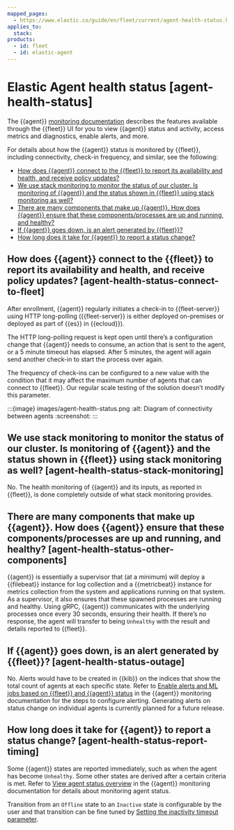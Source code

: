 ```yaml
---
mapped_pages:
  - https://www.elastic.co/guide/en/fleet/current/agent-health-status.html
applies_to:
  stack:
products:
  - id: fleet
  - id: elastic-agent
---
```


# Elastic Agent health status [agent-health-status]

The {{agent}} [monitoring documentation](/reference/fleet/monitor-elastic-agent.md) describes the features available through the {{fleet}} UI for you to view {{agent}} status and activity, access metrics and diagnostics, enable alerts, and more.

For details about how the {{agent}} status is monitored by {{fleet}}, including connectivity, check-in frequency, and similar, see the following:

* [How does {{agent}} connect to the {{fleet}} to report its availability and health, and receive policy updates?](#agent-health-status-connect-to-fleet)
* [We use stack monitoring to monitor the status of our cluster. Is monitoring of {{agent}} and the status shown in {{fleet}} using stack monitoring as well?](#agent-health-status-stack-monitoring)
* [There are many components that make up {{agent}}. How does {{agent}} ensure that these components/processes are up and running, and healthy?](#agent-health-status-other-components)
* [If {{agent}} goes down, is an alert generated by {{fleet}}?](#agent-health-status-outage)
* [How long does it take for {{agent}} to report a status change?](#agent-health-status-report-timing)


## How does {{agent}} connect to the {{fleet}} to report its availability and health, and receive policy updates? [agent-health-status-connect-to-fleet]

After enrollment, {{agent}} regularly initiates a check-in to {{fleet-server}} using HTTP long-polling ({{fleet-server}} is either deployed on-premises or deployed as part of {{es}} in {{ecloud}}).

The HTTP long-polling request is kept open until there’s a configuration change that {{agent}} needs to consume, an action that is sent to the agent, or a 5 minute timeout has elapsed. After 5 minutes, the agent will again send another check-in to start the process over again.

The frequency of check-ins can be configured to a new value with the condition that it may affect the maximum number of agents that can connect to {{fleet}}. Our regular scale testing of the solution doesn’t modify this parameter.

:::{image} images/agent-health-status.png
:alt: Diagram of connectivity between agents
:screenshot:
:::


## We use stack monitoring to monitor the status of our cluster. Is monitoring of {{agent}} and the status shown in {{fleet}} using stack monitoring as well? [agent-health-status-stack-monitoring]

No. The health monitoring of {{agent}} and its inputs, as reported in {{fleet}}, is done completely outside of what stack monitoring provides.


## There are many components that make up {{agent}}. How does {{agent}} ensure that these components/processes are up and running, and healthy? [agent-health-status-other-components]

{{agent}} is essentially a supervisor that (at a minimum) will deploy a {{filebeat}} instance for log collection and a {{metricbeat}} instance for metrics collection from the system and applications running on that system. As a supervisor, it also ensures that these spawned processes are running and healthy. Using gRPC, {{agent}} communicates with the underlying processes once every 30 seconds, ensuring their health. If there’s no response, the agent will transfer to being `Unhealthy` with the result and details reported to {{fleet}}.


## If {{agent}} goes down, is an alert generated by {{fleet}}? [agent-health-status-outage]

No. Alerts would have to be created in {{kib}} on the indices that show the total count of agents at each specific state. Refer to [Enable alerts and ML jobs based on {{fleet}} and {{agent}} status](/reference/fleet/monitor-elastic-agent.md#fleet-alerting) in the {{agent}} monitoring documentation for the steps to configure alerting. Generating alerts on status change on individual agents is currently planned for a future release.


## How long does it take for {{agent}} to report a status change? [agent-health-status-report-timing]

Some {{agent}} states are reported immediately, such as when the agent has become `Unhealthy`. Some other states are derived after a certain criteria is met. Refer to [View agent status overview](/reference/fleet/monitor-elastic-agent.md#view-agent-status) in the {{agent}} monitoring documentation for details about monitoring agent status.

Transition from an `Offline` state to an `Inactive` state is configurable by the user and that transition can be fine tuned by [Setting the inactivity timeout parameter](/reference/fleet/set-inactivity-timeout.md).

